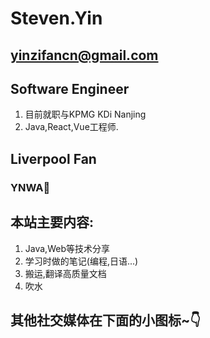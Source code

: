 # Steven.Yin
## yinzifancn@gmail.com
## Software Engineer
1. 目前就职与KPMG KDi Nanjing
2. Java,React,Vue工程师.
## Liverpool Fan
### **YNWA🔴**
## 本站主要内容:
1. Java,Web等技术分享
2. 学习时做的笔记(编程,日语...)
3. 搬运,翻译高质量文档
4. 吹水
## 其他社交媒体在下面的小图标~👇